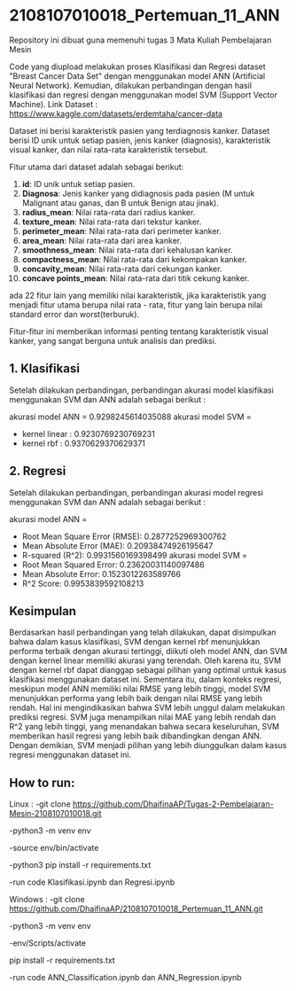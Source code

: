 # 2108107010018_Pertemuan_11_ANN
Repository ini dibuat guna memenuhi tugas 3 Mata Kuliah Pembelajaran Mesin

Code yang diupload melakukan proses Klasifikasi dan Regresi dataset "Breast Cancer Data Set" dengan menggunakan model ANN (Artificial Neural Network). Kemudian, dilakukan perbandingan dengan hasil klasifikasi dan regresi dengan menggunakan model SVM (Support Vector Machine).
Link Dataset : https://www.kaggle.com/datasets/erdemtaha/cancer-data

Dataset ini berisi karakteristik pasien yang terdiagnosis kanker. Dataset berisi ID unik untuk setiap pasien, jenis kanker (diagnosis), karakteristik visual kanker, dan nilai rata-rata karakteristik tersebut.

Fitur utama dari dataset adalah sebagai berikut:
1. **id**: ID unik untuk setiap pasien.
2. **Diagnosa**: Jenis kanker yang didiagnosis pada pasien (M untuk Malignant atau ganas, dan B untuk Benign atau jinak).
3. **radius_mean**: Nilai rata-rata dari radius kanker.
4. **texture_mean**: Nilai rata-rata dari tekstur kanker.
5. **perimeter_mean**: Nilai rata-rata dari perimeter kanker.
6. **area_mean**: Nilai rata-rata dari area kanker.
7. **smoothness_mean**: Nilai rata-rata dari kehalusan kanker.
8. **compactness_mean**: Nilai rata-rata dari kekompakan kanker.
9. **concavity_mean**: Nilai rata-rata dari cekungan kanker.
10. **concave points_mean**: Nilai rata-rata dari titik cekung kanker.

ada 22 fitur lain yang memiliki nilai karakteristik, jika karakteristik yang menjadi fitur utama berupa nilai rata - rata, fitur yang lain berupa nilai standard error dan worst(terburuk).

Fitur-fitur ini memberikan informasi penting tentang karakteristik visual kanker, yang sangat berguna untuk analisis dan prediksi.

## 1. Klasifikasi

Setelah dilakukan perbandingan, perbandingan akurasi model klasifikasi menggunakan SVM dan ANN adalah sebagai berikut :

akurasi model ANN = 0.9298245614035088
akurasi model SVM = 
  - kernel linear : 0.9230769230769231
  - kernel rbf    : 0.9370629370629371

## 2. Regresi

Setelah dilakukan perbandingan, perbandingan akurasi model regresi menggunakan SVM dan ANN adalah sebagai berikut :

akurasi model ANN = 
  - Root Mean Square Error (RMSE): 0.2877252969300762
  - Mean Absolute Error (MAE): 0.20938474926195647
  - R-squared (R^2): 0.9931560169398499
akurasi model SVM =
  - Root Mean Squared Error: 0.23620031140097486
  - Mean Absolute Error: 0.1523012263589766
  - R^2 Score: 0.9953839592108213

## Kesimpulan 

Berdasarkan hasil perbandingan yang telah dilakukan, dapat disimpulkan bahwa dalam kasus klasifikasi, SVM dengan kernel rbf menunjukkan performa terbaik dengan akurasi tertinggi, diikuti oleh model ANN, dan SVM dengan kernel linear memiliki akurasi yang terendah. Oleh karena itu, SVM dengan kernel rbf dapat dianggap sebagai pilihan yang optimal untuk kasus klasifikasi menggunakan dataset ini. Sementara itu, dalam konteks regresi, meskipun model ANN memiliki nilai RMSE yang lebih tinggi, model SVM menunjukkan performa yang lebih baik dengan nilai RMSE yang lebih rendah. Hal ini mengindikasikan bahwa SVM lebih unggul dalam melakukan prediksi regresi. SVM juga menampilkan nilai MAE yang lebih rendah dan R^2 yang lebih tinggi, yang menandakan bahwa secara keseluruhan, SVM memberikan hasil regresi yang lebih baik dibandingkan dengan ANN. Dengan demikian, SVM menjadi pilihan yang lebih diunggulkan dalam kasus regresi menggunakan dataset ini.

## How to run: 

Linux :
-git clone https://github.com/DhaifinaAP/Tugas-2-Pembelajaran-Mesin-2108107010018.git

-python3 -m venv env

-source env/bin/activate

-python3 pip install -r requirements.txt

-run code Klasifikasi.ipynb dan Regresi.ipynb 

Windows :
-git clone https://github.com/DhaifinaAP/2108107010018_Pertemuan_11_ANN.git

-python3 -m venv env

-env/Scripts/activate

pip install -r requirements.txt

-run code ANN_Classification.ipynb dan ANN_Regression.ipynb 


